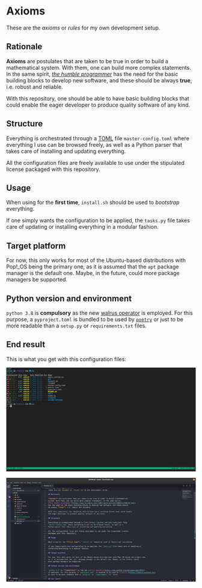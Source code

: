 # Axioms

These are the *axioms* or *rules* for my own development setup.

## Rationale

**Axioms** are postulates that are taken to be true in order to build a mathematical
system. With them, one can build more complex statements. In the same spirit,
[*the humble programmer*](https://www.cs.utexas.edu/~EWD/transcriptions/EWD03xx/EWD340.html)
has the need for the basic building blocks to develop new software, and these should
be always **true**, i.e. robust and reliable.

With this repository, one should be able to have basic building blocks that could enable
the eager developer to produce quality software of any kind.

## Structure

Everything is orchestrated through a [TOML](https://github.com/toml-lang/toml) file
`master-config.toml` where everything I use can be browsed freely, as well as a
Python parser that takes care of installing and updating everything.

All the configuration files are freely available to use under the stipulated license
packaged with this repository.

## Usage

When using for the **first time**, `install.sh` should be used to *bootstrap* everything.

If one simply wants the configuration to be applied, the `tasks.py` file takes care of updating or
installing everything in a modular fashion.

## Target platform

For now, this only works for most of the Ubuntu-based distributions with Pop!_OS being the primary one,
as it is assumed that the `apt` package manager is the default one. Maybe, in the future, could
more package managers be supported.

## Python version and environment

`python 3.8` is **compulsory** as the new [walrus operator](https://www.python.org/dev/peps/pep-0572/)
is employed. For this purpose, a `pyproject.toml` is bundled to be used by [`poetry`](https://poetry.eustace.io/)
or just to be more readable than a `setup.py` or `requirements.txt` files.

## End result

This is what you get with this configuration files:

![terminal](imgs/proof_of_concept.png)

![editor](imgs/editor.png)